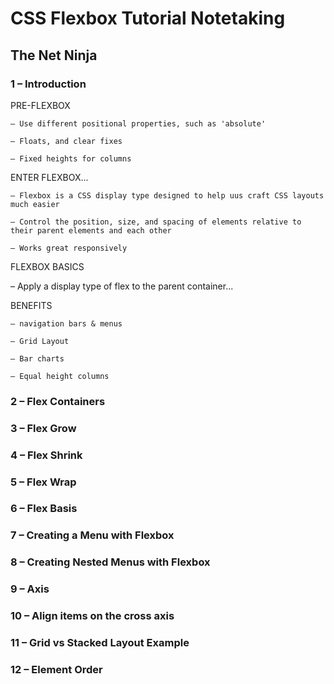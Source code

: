 # CSS Flexbox Tutorial Notetaking

## The Net Ninja

### 1 – Introduction

PRE-FLEXBOX

    – Use different positional properties, such as 'absolute'

    – Floats, and clear fixes

    – Fixed heights for columns

ENTER FLEXBOX...

    – Flexbox is a CSS display type designed to help uus craft CSS layouts much easier

    – Control the position, size, and spacing of elements relative to their parent elements and each other

    – Works great responsively

FLEXBOX BASICS

– Apply a display type of flex to the parent container...

BENEFITS

    – navigation bars & menus

    – Grid Layout

    – Bar charts

    – Equal height columns

### 2 – Flex Containers

### 3 – Flex Grow

### 4 – Flex Shrink

### 5 – Flex Wrap

### 6 – Flex Basis

### 7 – Creating a Menu with Flexbox

### 8 – Creating Nested Menus with Flexbox

### 9 – Axis

### 10 – Align items on the cross axis

### 11 – Grid vs Stacked Layout Example
### 12 – Element Order